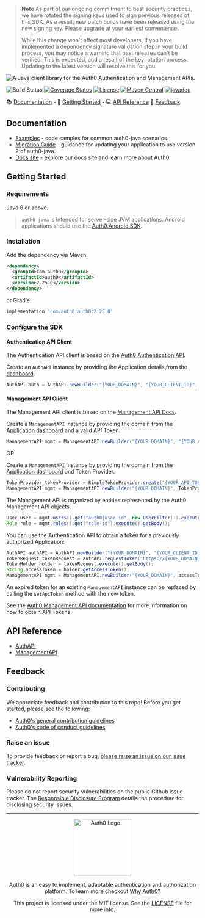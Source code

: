 > **Note**
> As part of our ongoing commitment to best security practices, we have rotated the signing keys used to sign previous releases of this SDK. As a result, new patch builds have been released using the new signing key. Please upgrade at your earliest convenience.
>
> While this change won't affect most developers, if you have implemented a dependency signature validation step in your build process, you may notice a warning that past releases can't be verified. This is expected, and a result of the key rotation process. Updating to the latest version will resolve this for you.

![A Java client library for the Auth0 Authentication and Management APIs.](https://cdn.auth0.com/website/sdks/banners/auth0-java-banner.png)

![Build Status](https://img.shields.io/github/checks-status/auth0/auth0-java/master)
[![Coverage Status](https://codecov.io/gh/auth0/auth0-java/branch/master/graph/badge.svg?style=flat-square)](https://codecov.io/github/auth0/auth0-java)
[![License](http://img.shields.io/:license-mit-blue.svg?style=flat)](https://doge.mit-license.org/)
[![Maven Central](https://img.shields.io/maven-central/v/com.auth0/auth0.svg?style=flat-square)](https://search.maven.org/#search%7Cga%7C1%7Cg%3A%22com.auth0%22%20AND%20a%3A%22auth0%22)
[![javadoc](https://javadoc.io/badge2/com.auth0/auth0/javadoc.svg)](https://javadoc.io/doc/com.auth0/auth0)

:books: [Documentation](#documentation) - :rocket: [Getting Started](#getting-started) - :computer: [API Reference](#api-reference) :speech_balloon: [Feedback](#feedback)

## Documentation
- [Examples](./EXAMPLES.md) - code samples for common auth0-java scenarios.
- [Migration Guide](./MIGRATION_GUIDE.md) - guidance for updating your application to use version 2 of auth0-java.
- [Docs site](https://www.auth0.com/docs) - explore our docs site and learn more about Auth0.

## Getting Started

### Requirements

Java 8 or above.

> `auth0-java` is intended for server-side JVM applications. Android applications should use the [Auth0.Android SDK](https://github.com/auth0/auth0.android).

### Installation

Add the dependency via Maven:

```xml
<dependency>
  <groupId>com.auth0</groupId>
  <artifactId>auth0</artifactId>
  <version>2.25.0</version>
</dependency>
```

or Gradle:

```gradle
implementation 'com.auth0:auth0:2.25.0'
```

### Configure the SDK

#### Authentication API Client

The Authentication API client is based on the [Auth0 Authentication API](https://auth0.com/docs/api/authentication).

Create an `AuthAPI` instance by providing the Application details from the [dashboard](https://manage.auth0.com/#/applications).

```java
AuthAPI auth = AuthAPI.newBuilder("{YOUR_DOMAIN}", "{YOUR_CLIENT_ID}", "{YOUR_CLIENT_SECRET}").build();
```

#### Management API Client

The Management API client is based on the [Management API Docs](https://auth0.com/docs/api/management/v2).

Create a `ManagementAPI` instance by providing the domain from the [Application dashboard](https://manage.auth0.com/#/applications) and a valid API Token.

```java
ManagementAPI mgmt = ManagementAPI.newBuilder("{YOUR_DOMAIN}", "{YOUR_API_TOKEN}").build();
```

OR

Create a `ManagementAPI` instance by providing the domain from the [Application dashboard](https://manage.auth0.com/#/applications) and Token Provider.

```java
TokenProvider tokenProvider = SimpleTokenProvider.create("{YOUR_API_TOKEN}");
ManagementAPI mgmt = ManagementAPI.newBuilder("{YOUR_DOMAIN}", TokenProvider).build();
```

The Management API is organized by entities represented by the Auth0 Management API objects.

```java
User user = mgmt.users().get("auth0|user-id", new UserFilter()).execute().getBody();
Role role = mgmt.roles().get("role-id").execute().getBody();
```

You can use the Authentication API to obtain a token for a previously authorized Application:

```java
AuthAPI authAPI = AuthAPI.newBuilder("{YOUR_DOMAIN}", "{YOUR_CLIENT_ID}", "{YOUR_CLIENT_SECRET}").build();
TokenRequest tokenRequest = authAPI.requestToken("https://{YOUR_DOMAIN}/api/v2/");
TokenHolder holder = tokenRequest.execute().getBody();
String accessToken = holder.getAccessToken();
ManagementAPI mgmt = ManagementAPI.newBuilder("{YOUR_DOMAIN}", accessToken).build();
```

An expired token for an existing `ManagementAPI` instance can be replaced by calling the `setApiToken` method with the new token.

See the [Auth0 Management API documentation](https://auth0.com/docs/api/management/v2/tokens) for more information on how to obtain API Tokens.

## API Reference

- [AuthAPI](https://javadoc.io/doc/com.auth0/auth0/latest/com/auth0/client/auth/AuthAPI.html)
- [ManagementAPI](https://javadoc.io/doc/com.auth0/auth0/latest/com/auth0/client/mgmt/ManagementAPI.html)

## Feedback

### Contributing

We appreciate feedback and contribution to this repo! Before you get started, please see the following:

- [Auth0's general contribution guidelines](https://github.com/auth0/open-source-template/blob/master/GENERAL-CONTRIBUTING.md)
- [Auth0's code of conduct guidelines](https://github.com/auth0/open-source-template/blob/master/CODE-OF-CONDUCT.md)

### Raise an issue
To provide feedback or report a bug, [please raise an issue on our issue tracker](https://github.com/auth0/auth0-java/issues).

### Vulnerability Reporting
Please do not report security vulnerabilities on the public Github issue tracker. The [Responsible Disclosure Program](https://auth0.com/whitehat) details the procedure for disclosing security issues.

---

<p align="center">
  <picture>
    <source media="(prefers-color-scheme: light)" srcset="https://cdn.auth0.com/website/sdks/logos/auth0_light_mode.png"   width="150">
    <source media="(prefers-color-scheme: dark)" srcset="https://cdn.auth0.com/website/sdks/logos/auth0_dark_mode.png" width="150">
    <img alt="Auth0 Logo" src="./auth0_light_mode.png" width="150">
  </picture>
</p>
<p align="center">Auth0 is an easy to implement, adaptable authentication and authorization platform. To learn more checkout <a href="https://auth0.com/why-auth0">Why Auth0?</a></p>
<p align="center">
This project is licensed under the MIT license. See the <a href="./LICENSE"> LICENSE</a> file for more info.</p>
